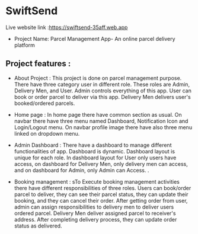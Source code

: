 # SwiftSend #
Live website link :https://swiftsend-35aff.web.app

* Project Name: Parcel Management App- An online parcel delivery platform

## Project features : ##

* About Project :
This project is done on parcel management purpose. There have three category user in different role. These roles are Admin, Delivery Men, and User. Admin controls everything of this app. User can book or order parcel to deliver via this app. Delivery Men delivers user's booked/ordered parcels.  

* Home page :
In home page there have common section as usual. On navbar there have three menu named Dashboard, Notification Icon and Login/Logout menu. On navbar profile image there have also three menu linked on dropdown menu.

* Admin Dashboard :
There have a dashboard to manage different functionalities of app. Dashboard is dynamic. Dashboard layout is  unique for each role. In dashboard layout for User only users have access, on dashboard for Delivery Men, only delivery men can access, and on dashboard for Admin, only Admin can Access. 
.
	
* Booking management :
sTo Execute booking management activities there have different responsibilities of three roles. Users can book/order parcel to deliver, they can see their parcel status, they can update their booking, and they can cancel their order.
After getting order from user, admin can assign responsibilities to delivery men to deliver users ordered parcel. Delivery Men deliver assigned parcel to receiver's address. After completing delivery process, they can update order status as delivered. 


